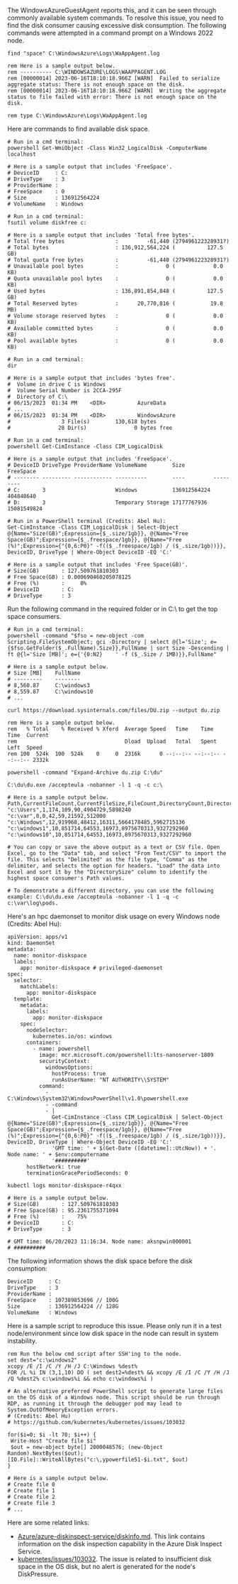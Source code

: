 The WindowsAzureGuestAgent reports this, and it can be seen through commonly available system commands. To resolve this issue, you need to find the disk consumer causing excessive disk consumption. The following commands were attempted in a command prompt on a Windows 2022 node.

```
find "space" C:\WindowsAzure\Logs\WaAppAgent.log

rem Here is a sample output below.
rem ---------- C:\WINDOWSAZURE\LOGS\WAAPPAGENT.LOG
rem [00000014] 2023-06-16T18:10:18.966Z [WARN]  Failed to serialize aggregate status: There is not enough space on the disk.
rem [00000014] 2023-06-16T18:10:18.966Z [WARN]  Writing the aggregate status to file failed with error: There is not enough space on the disk.

rem type C:\WindowsAzure\Logs\WaAppAgent.log
```

Here are commands to find available disk space.

```
# Run in a cmd terminal:
powershell Get-WmiObject -Class Win32_LogicalDisk -ComputerName localhost

# Here is a sample output that includes 'FreeSpace'.
# DeviceID     : C:
# DriveType    : 3
# ProviderName :
# FreeSpace    : 0
# Size         : 136912564224
# VolumeName   : Windows
```

```
# Run in a cmd terminal:
fsutil volume diskfree c:

# Here is a sample output that includes 'Total free bytes'.
# Total free bytes                :         -61,440 (279496122328931?)
# Total bytes                     : 136,912,564,224 (          127.5 GB)
# Total quota free bytes          :         -61,440 (279496122328931?)
# Unavailable pool bytes          :               0 (            0.0 KB)
# Quota unavailable pool bytes    :               0 (            0.0 KB)
# Used bytes                      : 136,891,854,848 (          127.5 GB)
# Total Reserved bytes            :      20,770,816 (           19.8 MB)
# Volume storage reserved bytes   :               0 (            0.0 KB)
# Available committed bytes       :               0 (            0.0 KB)
# Pool available bytes            :               0 (            0.0 KB)
```

```
# Run in a cmd terminal:
dir

# Here is a sample output that includes 'bytes free'.
#  Volume in drive C is Windows
#  Volume Serial Number is 2CCA-295F
#  Directory of C:\
# 06/15/2023  01:34 PM    <DIR>          AzureData
# ...
# 06/15/2023  01:34 PM    <DIR>          WindowsAzure
#                3 File(s)        130,618 bytes
#               28 Dir(s)               0 bytes free
```

```
# Run in a cmd terminal:
powershell Get-CimInstance -Class CIM_LogicalDisk

# Here is a sample output that includes 'FreeSpace'.
# DeviceID DriveType ProviderName VolumeName        Size         FreeSpace
# -------- --------- ------------ ----------        ----         ---------
# C:       3                      Windows           136912564224 404848640
# D:       3                      Temporary Storage 17177767936  15081549824
```

```
# Run in a PowerShell terminal (Credits: Abel Hu):
Get-CimInstance -Class CIM_LogicalDisk | Select-Object @{Name="Size(GB)";Expression={$_.size/1gb}}, @{Name="Free Space(GB)";Expression={$_.freespace/1gb}}, @{Name="Free (%)";Expression={"{0,6:P0}" -f(($_.freespace/1gb) / ($_.size/1gb))}}, DeviceID, DriveType | Where-Object DeviceID -EQ 'C:'

# Here is a sample output that includes 'Free Space(GB)'.
# Size(GB)       : 127.509761810303
# Free Space(GB) : 0.000690460205078125
# Free (%)       :     0%
# DeviceID       : C:
# DriveType      : 3
```

Run the following command in the required folder or in C:\ to get the top space consumers. 

```
# Run in a cmd terminal:
powershell -command "$fso = new-object -com Scripting.FileSystemObject; gci -Directory | select @{l='Size'; e={$fso.GetFolder($_.FullName).Size}},FullName | sort Size -Descending | ft @{l='Size [MB]'; e={'{0:N2}    ' -f ($_.Size / 1MB)}},FullName"

# Here is a sample output below.
# Size [MB]    FullName
# ---------    --------
# 8,560.87     C:\windows3
# 8,559.87     C:\windows10
# ...
```

```
curl https://download.sysinternals.com/files/DU.zip --output du.zip

rem Here is a sample output below.
rem   % Total    % Received % Xferd  Average Speed   Time    Time     Time  Current
rem                                  Dload  Upload   Total   Spent    Left  Speed
rem 100  524k  100  524k    0     0  2316k      0 --:--:-- --:--:-- --:--:-- 2332k

powershell -command "Expand-Archive du.zip C:\du"

C:\du\du.exe /accepteula -nobanner -l 1 -q -c c:\

# Here is a sample output below.
Path,CurrentFileCount,CurrentFileSize,FileCount,DirectoryCount,DirectorySize,DirectorySizeOnDisk
"c:\Users",1,174,109,90,4904729,5898240
"c:\var",0,0,42,59,21592,512000
"c:\Windows",12,919968,48412,16311,5664178485,5962715136
"c:\windows1",10,851714,64553,16973,8975670313,9327292960
"c:\windows10",10,851714,64553,16973,8975670313,9327292960

# You can copy or save the above output as a text or CSV file. Open Excel, go to the "Data" tab, and select "From Text/CSV" to import the file. This selects "Delimited" as the file type, "Comma" as the delimiter, and selects the option for headers. "Load" the data into Excel and sort it by the "DirectorySize" column to identify the highest space consumer's Path values.

# To demonstrate a different directory, you can use the following example: C:\du\du.exe /accepteula -nobanner -l 1 -q -c c:\var\log\pods.
```

Here's an hpc daemonset to monitor disk usage on every Windows node (Credits: Abel Hu):

```
apiVersion: apps/v1
kind: DaemonSet
metadata:
  name: monitor-diskspace
  labels:
    app: monitor-diskspace # privileged-daemonset
spec:
  selector:
    matchLabels:
      app: monitor-diskspace
  template:
    metadata:
      labels:
        app: monitor-diskspace
    spec:
      nodeSelector:
        kubernetes.io/os: windows
      containers:
        - name: powershell
          image: mcr.microsoft.com/powershell:lts-nanoserver-1809
          securityContext:
            windowsOptions:
              hostProcess: true
              runAsUserName: "NT AUTHORITY\\SYSTEM"
          command:
            - C:\Windows\System32\WindowsPowerShell\v1.0\powershell.exe
            - -command
            - |
              Get-CimInstance -Class CIM_LogicalDisk | Select-Object @{Name="Size(GB)";Expression={$_.size/1gb}}, @{Name="Free Space(GB)";Expression={$_.freespace/1gb}}, @{Name="Free (%)";Expression={"{0,6:P0}" -f(($_.freespace/1gb) / ($_.size/1gb))}}, DeviceID, DriveType | Where-Object DeviceID -EQ 'C:'
              'GMT time: ' + $(Get-Date ([datetime]::UtcNow)) + '. Node name: ' + $env:computername
              '##########'
      hostNetwork: true
      terminationGracePeriodSeconds: 0
```

```
kubectl logs monitor-diskspace-r4qxx

# Here is a sample output below.
# Size(GB)       : 127.509761810303
# Free Space(GB) : 95.2361755371094
# Free (%)       :    75%
# DeviceID       : C:
# DriveType      : 3

# GMT time: 06/20/2023 11:16:34. Node name: aksnpwin000001
# ##########
```

The following information shows the disk space before the disk consumption:

```
DeviceID     : C:
DriveType    : 3
ProviderName :
FreeSpace    : 107389853696	// 100G
Size         : 136912564224	// 128G
VolumeName   : Windows
```

Here is a sample script to reproduce this issue. Please only run it in a test node/environment since low disk space in the node can result in system instability.

```
rem Run the below cmd script after SSH'ing to the node.
set dest="c:\windows2"
xcopy /E /I /C /Y /H /J C:\Windows %dest%
FOR /L %i IN (3,1,10) DO ( set dest2=%dest% && xcopy /E /I /C /Y /H /J /Q %dest2% c:\windows%i && echo c:\windows%i )
```

```
# An alternative preferred PowerShell script to generate large files on the OS disk of a Windows node. This script should be run through RDP, as running it through the debugger pod may lead to System.OutOfMemoryException errors. 
# (Credits: Abel Hu)
# https://github.com/kubernetes/kubernetes/issues/103032

for($i=0; $i -lt 70; $i++) {
 Write-Host "Create file $i"
 $out = new-object byte[] 2000048576; (new-Object Random).NextBytes($out);[IO.File]::WriteAllBytes("c:\,ypowerfile51-$i.txt", $out)
}

# Here is a sample output below.
# Create file 0
# Create file 1
# Create file 2
# Create file 3
# ...
```
Here are some related links:
- [Azure/azure-diskinspect-service/diskinfo.md](https://github.com/Azure/azure-diskinspect-service/blob/master/docs/diskinfo.md). This link contains information on the disk inspection capability in the Azure Disk Inspect Service.
- [kubernetes/issues/103032](https://github.com/kubernetes/kubernetes/issues/103032). The issue is related to insufficient disk space in the OS disk, but no alert is generated for the node's DiskPressure.

